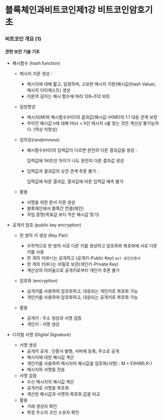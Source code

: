 # 블록체인과비트코인제1강 비트코인암호기초

### 비트코인 개요 (1)



#### 관련 보안 기술 기초

- 해시함수 (hash function)

  - 메시지 지문 생성 :

    - 메시지에 대해 짧고, 일정하며, 고유한 메시지 지문(해시값(Hash Value), 메시지 다이제스트) 생성
    - 지문의 길이는 해시 함수에 따라 128~512 비트

  - 일방향성

    - 메시지(M)와 해시함수(H())의 결과값(해시값-H(M))의 1:1 대응 관계 보장
    - 주어진 해시값 h에 대해 H(x) = h인 메시지 x를 찾는 것은 계산상 불가능하다. (역상 저항성)

  - 임의성(randomness)

    - 해시함수(H())의 입력값이 다르면 완전히 다른 결과값을 생성 :

      입력값에 1비트만 차이가 나도 완전히 다른 결과값 생성

    - 입력값과 결과값의 상관 관계 추론 불가 :

      입력값에 따른 결과값, 결과값에 따른 입력값 예측 불가

  - 활용

    - 서명을 위한 문서 지문 생성
    - 블록체인에서 블록간 연결(체인)
    - 작업 증명(목표값 보다 작은 해시값 찾기)

    

- 공개키 암호 (public key encryption)

  - 한 쌍의 키 생성 (Key Pair)

    - 수학적으로 한 쌍의 서로 다른 키를 생성하고 암호화와 복호화에 서로 다른 키를 사용
    - 한 개의 키(K+)는 공개하고 (공개키-Public Key) ```ex) 공인인증서```
    - 한 개의 키(K-)는 비밀로 보관(개인키-Private Key)
    - 계산상의 어려움으로 공개키로부터 개인키 추론 불가

  - 암호화 (encryption)

    - 공개키를 사용하여 암호화하고, 대응되는 개인키로 복호화 가능
    - 개인키를 사용하여 암호화하고, 대응되는 공개키로 복호화 가능

  - 활용

    - 공개키 : 주소 생성과 서명 검증
    - 개인키 : 서명 생성

    

- 디지털 서명 (Digital Signature)

  - 서명 생성
    - 공개키 공개 : 인증서 발행, 서버에 등록, 주소로 공개
    - 메시지에 대한 해시값 계산
    - 개인키를 사용하여 메시지의 해시값을 암호화(서명)  :  M + E(H(M),K-)
    - 메시지와 서명을 전송
  - 서명 검증
    - 수신 메시지의 해시값 계산
    - 공개키로 서명을 복호화
    - 계산된 해시값과 서명의 복호화 값을 비교
  - 활용
    - 거래 생성자 확인
    - 특정 주소의 코인 소유자 확인



